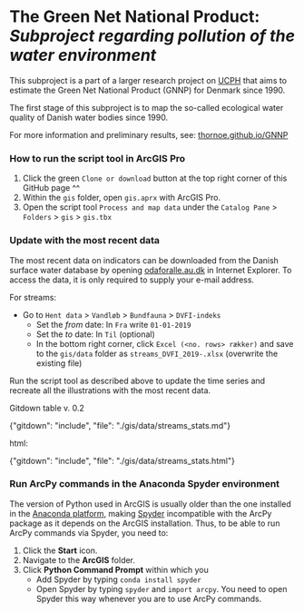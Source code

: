 # The Green Net National Product: *Subproject regarding pollution of the water environment*

This subproject is a part of a larger research project on [UCPH](https://www.ku.dk/english/) that aims to estimate the Green Net National Product (GNNP) for Denmark since 1990.

The first stage of this subproject is to map the so-called ecological water quality of Danish water bodies since 1990.

For more information and preliminary results, see: [thornoe.github.io/GNNP](https://thornoe.github.io/GNNP/)


### How to run the script tool in ArcGIS Pro

1. Click the green `Clone or download` button at the top right corner of this GitHub page ^^
2. Within the `gis` folder, open `gis.aprx` with ArcGIS Pro.
3. Open the script tool `Process and map data` under the `Catalog Pane` > `Folders` > `gis` > `gis.tbx`


### Update with the most recent data
The most recent data on indicators can be downloaded from the Danish surface water database by opening [odaforalle.au.dk](https://odaforalle.au.dk/) in Internet Explorer. To access the data, it is only required to supply your e-mail address.

For streams:

- Go to `Hent data` > `Vandløb` > `Bundfauna` > `DVFI-indeks`
  - Set the *from* date: In `Fra` write `01-01-2019`
  - Set the *to* date: In `Til` (optional)
  - In the bottom right corner, click `Excel (<no. rows> rækker)` and save to the `gis/data` folder as `streams_DVFI_2019-.xlsx` (overwrite the existing file)

Run the script tool as described above to update the time series and recreate all the illustrations with the most recent data.

Gitdown table v. 0.2

{"gitdown": "include", "file": "./gis/data/streams_stats.md"}

html:

{"gitdown": "include", "file": "./gis/data/streams_stats.html"}

### Run ArcPy commands in the Anaconda Spyder environment
The version of Python used in ArcGIS is usually older than the one installed in the [Anaconda platform](https://www.anaconda.com/distribution/), making [Spyder](https://www.spyder-ide.org/) incompatible with the ArcPy package as it depends on the ArcGIS installation. Thus, to be able to run ArcPy commands via Spyder, you need to:
1. Click the **Start** icon.
2. Navigate to the **ArcGIS** folder.
3. Click **Python Command Prompt** within which you
   - Add Spyder by typing `conda install spyder`
   - Open Spyder by typing `spyder` and `import arcpy`. You need to open Spyder this way whenever you are to use ArcPy commands.

